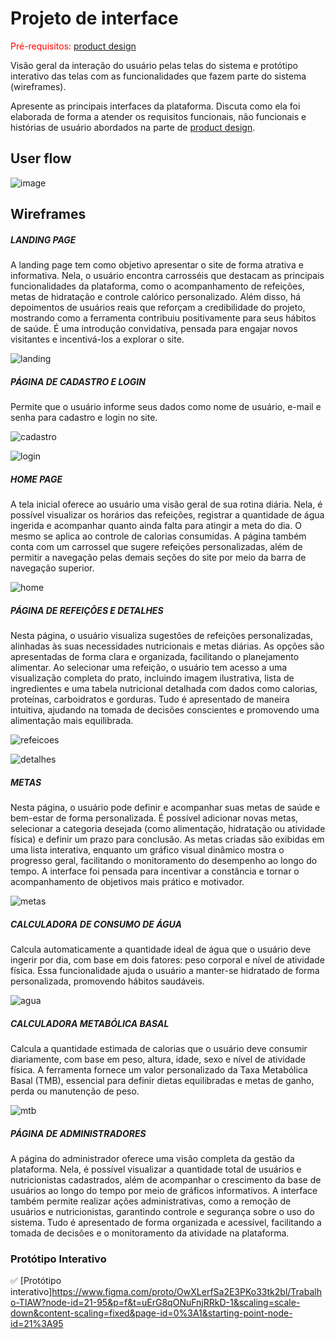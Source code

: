 
# Projeto de interface

<span style="color:red">Pré-requisitos: <a href="03-Product-design.md"> product design</a></span>

 Visão geral da interação do usuário pelas telas do sistema e protótipo interativo das telas com as funcionalidades que fazem parte do sistema (wireframes).

 Apresente as principais interfaces da plataforma. Discuta como ela foi elaborada de forma a atender os requisitos funcionais, não funcionais e histórias de usuário abordados na parte de <a href="03-Product-design.md"> product design</a></span>.

 ## User flow

![image](https://github.com/user-attachments/assets/b5257a37-a2d1-435f-9aa5-62ee4f1fb9c2)


## Wireframes

##### LANDING PAGE

A landing page tem como objetivo apresentar o site de forma atrativa e informativa. Nela, o usuário encontra carrosséis que destacam as principais funcionalidades da plataforma, como o acompanhamento de refeições, metas de hidratação e controle calórico personalizado. Além disso, há depoimentos de usuários reais que reforçam a credibilidade do projeto, mostrando como a ferramenta contribuiu positivamente para seus hábitos de saúde. É uma introdução convidativa, pensada para engajar novos visitantes e incentivá-los a explorar o site.

![landing](https://github.com/user-attachments/assets/4d84a4ba-befd-4788-b5c9-5a6de02f42c1)

##### PÁGINA DE CADASTRO E LOGIN

Permite que o usuário informe seus dados como nome de usuário, e-mail e senha para cadastro e login no site.

![cadastro](https://github.com/user-attachments/assets/2f8129a8-a8f4-43bf-b75c-8e4081dcddb3)

![login](https://github.com/user-attachments/assets/d5ce484f-cd1e-4a85-b704-17945605f622)

##### HOME PAGE

A tela inicial oferece ao usuário uma visão geral de sua rotina diária. Nela, é possível visualizar os horários das refeições, registrar a quantidade de água ingerida e acompanhar quanto ainda falta para atingir a meta do dia. O mesmo se aplica ao controle de calorias consumidas. A página também conta com um carrossel que sugere refeições personalizadas, além de permitir a navegação pelas demais seções do site por meio da barra de navegação superior.

![home](https://github.com/user-attachments/assets/c7470048-84d5-43c2-97ac-46ccbea2286d)

##### PÁGINA DE REFEIÇÕES E DETALHES

Nesta página, o usuário visualiza sugestões de refeições personalizadas, alinhadas às suas necessidades nutricionais e metas diárias. As opções são apresentadas de forma clara e organizada, facilitando o planejamento alimentar. Ao selecionar uma refeição, o usuário tem acesso a uma visualização completa do prato, incluindo imagem ilustrativa, lista de ingredientes e uma tabela nutricional detalhada com dados como calorias, proteínas, carboidratos e gorduras. Tudo é apresentado de maneira intuitiva, ajudando na tomada de decisões conscientes e promovendo uma alimentação mais equilibrada.

![refeicoes](https://github.com/user-attachments/assets/d0f91333-b340-4d6d-b58a-d823fa31bcb2)

![detalhes](https://github.com/user-attachments/assets/dd87b973-f857-47d4-bf26-18dd805cec54)

##### METAS

Nesta página, o usuário pode definir e acompanhar suas metas de saúde e bem-estar de forma personalizada. É possível adicionar novas metas, selecionar a categoria desejada (como alimentação, hidratação ou atividade física) e definir um prazo para conclusão. As metas criadas são exibidas em uma lista interativa, enquanto um gráfico visual dinâmico mostra o progresso geral, facilitando o monitoramento do desempenho ao longo do tempo. A interface foi pensada para incentivar a constância e tornar o acompanhamento de objetivos mais prático e motivador.

![metas](https://github.com/user-attachments/assets/87b50ec6-afbb-481c-a666-3e0b71228e0f)

##### CALCULADORA DE CONSUMO DE ÁGUA

Calcula automaticamente a quantidade ideal de água que o usuário deve ingerir por dia, com base em dois fatores: peso corporal e nível de atividade física. Essa funcionalidade ajuda o usuário a manter-se hidratado de forma personalizada, promovendo hábitos saudáveis.

![agua](https://github.com/user-attachments/assets/f08bb26c-bbf7-40f6-9086-4cce8beeed28)

##### CALCULADORA METABÓLICA BASAL

Calcula a quantidade estimada de calorias que o usuário deve consumir diariamente, com base em peso, altura, idade, sexo e nível de atividade física. A ferramenta fornece um valor personalizado da Taxa Metabólica Basal (TMB), essencial para definir dietas equilibradas e metas de ganho, perda ou manutenção de peso.

![mtb](https://github.com/user-attachments/assets/008172ae-04a1-4956-a5d1-3ceab0e824c6)

##### PÁGINA DE ADMINISTRADORES

A página do administrador oferece uma visão completa da gestão da plataforma. Nela, é possível visualizar a quantidade total de usuários e nutricionistas cadastrados, além de acompanhar o crescimento da base de usuários ao longo do tempo por meio de gráficos informativos. A interface também permite realizar ações administrativas, como a remoção de usuários e nutricionistas, garantindo controle e segurança sobre o uso do sistema. Tudo é apresentado de forma organizada e acessível, facilitando a tomada de decisões e o monitoramento da atividade na plataforma.



### Protótipo Interativo

✅ [Protótipo interativo]https://www.figma.com/proto/OwXLerfSa2E3PKo33tk2bl/Trabalho-TIAW?node-id=21-95&p=f&t=uErG8qONuFnjRRkD-1&scaling=scale-down&content-scaling=fixed&page-id=0%3A1&starting-point-node-id=21%3A95
